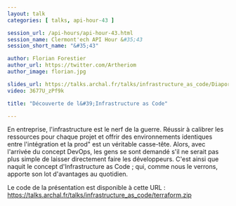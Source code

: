 ```yaml
---
layout: talk
categories: [ talks, api-hour-43 ]

session_url: /api-hours/api-hour-43.html
session_name: Clermont'ech API Hour &#35;43
session_short_name: "&#35;43"

author: Florian Forestier
author_url: https://twitter.com/Artheriom
author_image: florian.jpg

slides_url: https://talks.archal.fr/talks/infrastructure_as_code/Diaporama.pdf
video: 3677U_zPf9k

title: "Découverte de l&#39;Infrastructure as Code"

---
```


En entreprise, l'infrastructure est le nerf de la guerre. Réussir à calibrer les
ressources pour chaque projet et offrir des environnements identiques entre
l'intégration et la prod" est un véritable casse-tête.
Alors, avec l'arrivée du concept DevOps, les gens se sont demandé s'il ne serait
pas plus simple de laisser directement faire les développeurs.
C'est ainsi que naquit le concept d'Infrastructure as Code ; qui, comme nous
le verrons, apporte son lot d'avantages au quotidien.

Le code de la présentation est disponible à cette URL :
https://talks.archal.fr/talks/infrastructure_as_code/terraform.zip
